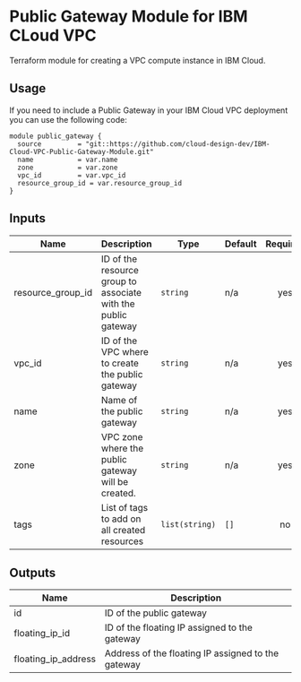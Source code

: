 # Public Gateway Module for IBM CLoud VPC 
Terraform module for creating a VPC compute instance in IBM Cloud. 

## Usage
If you need to include a Public Gateway in your IBM Cloud VPC deployment you can use the following code:

```
module public_gateway {
  source         = "git::https://github.com/cloud-design-dev/IBM-Cloud-VPC-Public-Gateway-Module.git"
  name           = var.name
  zone           = var.zone
  vpc_id         = var.vpc_id
  resource_group_id = var.resource_group_id
}
```

## Inputs

| Name | Description | Type | Default | Required |
|------|-------------|------|---------|:--------:|
| resource\_group\_id | ID of the resource group to associate with the public gateway | `string` | n/a | yes |
| vpc\_id | ID of the VPC where to create the public gateway| `string` | n/a | yes |
| name | Name of the public gateway | `string` | n/a | yes |
| zone | VPC zone where the public gateway will be created.| `string` | n/a | yes |
| tags | List of tags to add on all created resources | `list(string)` | `[]` | no |

## Outputs

| Name | Description |
|------|-------------|
| id | ID of the public gateway |
| floating\_ip\_id | ID of the floating IP assigned to the gateway |
| floating\_ip\_address | Address of the floating IP assigned to the gateway |

